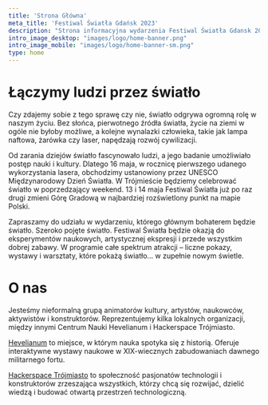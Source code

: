 ```yaml
---
title: 'Strona Główna'
meta_title: 'Festiwal Światła Gdańsk 2023'
description: "Strona informacyjna wydarzenia Festiwal Światła Gdansk 2023"
intro_image_desktop: "images/logo/home-banner.png"
intro_image_mobile: "images/logo/home-banner-sm.png"
type: home
---
```


# Łączymy ludzi przez światło

Czy zdajemy sobie z tego sprawę czy nie, światło odgrywa ogromną rolę w naszym życiu. Bez słońca, pierwotnego źródła światła, życie na ziemi w ogóle nie byłoby możliwe, a kolejne wynalazki człowieka, takie jak lampa naftowa, żarówka czy laser, napędzają rozwój cywilizacji.

Od zarania dziejów światło fascynowało ludzi, a jego badanie umożliwiało postęp nauki i kultury. Dlatego 16 maja, w rocznicę pierwszego udanego wykorzystania lasera, obchodzimy ustanowiony przez UNESCO Międzynarodowy Dzień Światła. W Trójmieście będziemy celebrować światło w poprzedzający weekend. 13 i 14 maja Festiwal Światła już po raz drugi zmieni Górę Gradową w najbardziej rozświetlony punkt na mapie Polski.

Zapraszamy do udziału w wydarzeniu, którego głównym bohaterem będzie światło. Szeroko pojęte światło. Festiwal Światła będzie okazją do eksperymentów naukowych, artystycznej ekspresji i przede wszystkim dobrej zabawy. W programie całe spektrum atrakcji – liczne pokazy, wystawy i warsztaty, które pokażą światło… w zupełnie nowym świetle. 

# O nas

Jesteśmy nieformalną grupą animatorów kultury, artystów, naukowców, aktywistów i konstruktorów. Reprezentujemy kilka lokalnych organizacji, między innymi Centrum Nauki Hevelianum i Hackerspace Trójmiasto.

[Hevelianum](https://hevelianum.pl/) to miejsce, w którym nauka spotyka się z historią. Oferuje interaktywne wystawy naukowe w XIX-wiecznych zabudowaniach dawnego militarnego fortu.

[Hackerspace Trójmiasto](https://hs3.pl/) to społeczność pasjonatów technologii i konstruktorów zrzeszająca wszystkich, którzy chcą się rozwijać, dzielić wiedzą i budować otwartą przestrzeń technologiczną.